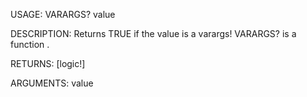 USAGE:
     VARARGS? value 

DESCRIPTION:
     Returns TRUE if the value is a varargs!
     VARARGS? is a function .

RETURNS: [logic!]

ARGUMENTS:
    value
